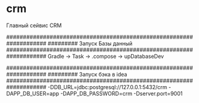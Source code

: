 # crm
 Главный сейвис CRM 

####################################################################
######### Запуск Базы данный
####################################################################
Gradle -> Task -> .compose -> upDatabaseDev 


####################################################################
######### Запуск бэка в idea
####################################################################
-DDB_URL=jdbc:postgresql://127.0.0.1:5432/crm
-DAPP_DB_USER=app 
-DAPP_DB_PASSWORD=crm
-Dserver.port=9001